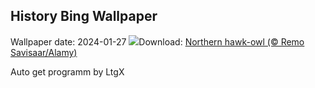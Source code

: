 ## History Bing Wallpaper
Wallpaper date: 2024-01-27
![](https://www.bing.com/th?id=OHR.HawkOwl_EN-US6646901652_UHD.jpg&w=1000)Download: [Northern hawk-owl (© Remo Savisaar/Alamy)](https://www.bing.com/th?id=OHR.HawkOwl_EN-US6646901652_UHD.jpg)

Auto get programm by LtgX
